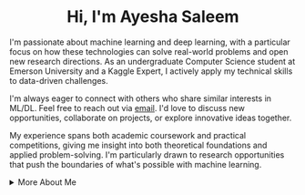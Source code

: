 <div align="center">
<h1> <strong>Hi, I'm Ayesha Saleem</strong> </h1> 
</div> 

I'm passionate about machine learning and deep learning, with a particular focus on how these technologies can solve real-world problems and open new research directions. As an undergraduate Computer Science student at Emerson University and a Kaggle Expert, I actively apply my technical skills to data-driven challenges.

I'm always eager to connect with others who share similar interests in ML/DL. Feel free to reach out via [email](mailto:ayeshasaleem853@gmail.com). I'd love to discuss new opportunities, collaborate on projects, or explore innovative ideas together.

My experience spans both academic coursework and practical competitions, giving me insight into both theoretical foundations and applied problem-solving. I'm particularly drawn to research opportunities that push the boundaries of what's possible with machine learning. 


<details>
<summary>More About Me</summary>
<br>

**Technical Skills:** Python, TensorFlow, PyTorch, Scikit-learn, Pandas, NumPy, Flask, SQL, Git, Docker, Matplotlib

**Recent Projects:**
- [Psycholinguistic and Emotion-Centric Analysis of Mental Health Text](https://github.com/aysh34/Psycholinguistic-Patterns-and-Emotional-Markers-in-Mental-Health) </br>Analyzes linguistic and emotional markers in mental health discourse using NLP to uncover discriminative patterns.  
- [Parkinson's Disease Detection via Speech Analysis](https://github.com/aysh34/Parkinsons-Disease-Detection) </br>Applies machine learning to acoustic features from voice recordings for early, non-invasive detection of Parkinson's disease.
- [Breast Cancer Detection Using Machine Learning (OncoPredict-AI)](https://github.com/aysh34/OncoPredict-AI) </br>High-accuracy ensemble models for tumor classification on Wisconsin dataset.

</details>
